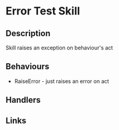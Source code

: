 # Error Test Skill

## Description

Skill raises an exception on behaviour's act

## Behaviours 

- RaiseError - just raises an error on act

## Handlers

## Links
